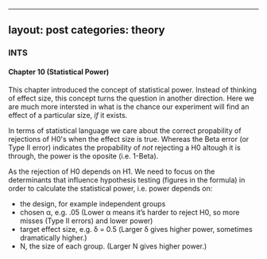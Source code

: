 
---
layout: post
categories: theory
---

### INTS
#### Chapter 10 (Statistical Power)
This chapter introduced the concept of statistical power. Instead of thinking of effect size, this concept turns the question in another direction. Here we are much more intersted in what is the chance our experiment will find an effect of a particular size, *if* it exists. 

In terms of statistical language we care about the correct propability of rejections of H0's when the effect size is true. Whereas the Beta error (or Type II error) indicates the propability of *not* rejecting a H0 altough it is through, the power is the oposite (i.e. 1-Beta).


As the rejection of H0 depends on H1. We need to focus on the determinants that influence hypothesis testing (figures in the formula) in order to calculate the statistical power, i.e. power depends on:

- the design, for example independent groups
- chosen α, e.g. .05 (Lower α means it’s harder to reject H0, so more misses (Type II errors) and lower power)
- target effect size, e.g. δ = 0.5 (Larger δ gives higher power, sometimes dramatically higher.)
- N, the size of each group. (Larger N gives higher power.)

